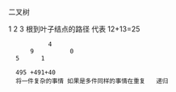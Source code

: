 二叉树

   1
2    3 
根到叶子结点的路径 代表  12+13=25

               4
          9          0
      5      1 

      495 +491+40  
      将一件复杂的事情 如果是多件同样的事情在重复   递归